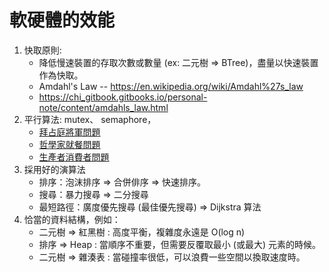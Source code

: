 # 軟硬體的效能

1. 快取原則: 
    * 降低慢速裝置的存取次數或數量 (ex: 二元樹 => BTree)，盡量以快速裝置作為快取。
    * Amdahl's Law -- https://en.wikipedia.org/wiki/Amdahl%27s_law
    * https://chi_gitbook.gitbooks.io/personal-note/content/amdahls_law.html
2. 平行算法: mutex、 semaphore，
    * [拜占庭將軍問題](https://zh.wikipedia.org/wiki/%E6%8B%9C%E5%8D%A0%E5%BA%AD%E5%B0%86%E5%86%9B%E9%97%AE%E9%A2%98)
    * [哲學家就餐問題](https://zh.wikipedia.org/zh-hant/%E5%93%B2%E5%AD%A6%E5%AE%B6%E5%B0%B1%E9%A4%90%E9%97%AE%E9%A2%98)
    * [生產者消費者問題](https://zh.wikipedia.org/zh-hant/%E7%94%9F%E4%BA%A7%E8%80%85%E6%B6%88%E8%B4%B9%E8%80%85%E9%97%AE%E9%A2%98)
3. 採用好的演算法
    * 排序：泡沫排序 => 合併俳序 => 快速排序。
    * 搜尋：暴力搜尋 => 二分搜尋
    * 最短路徑：廣度優先搜尋 (最佳優先搜尋) => Dijkstra 算法
4. 恰當的資料結構，例如：
    * 二元樹 => 紅黑樹 : 高度平衡，複雜度永遠是 O(log n)
    * 排序 => Heap : 當順序不重要，但需要反覆取最小 (或最大) 元素的時候。
    * 二元樹 => 雜湊表 : 當碰撞率很低，可以浪費一些空間以換取速度時。
